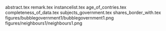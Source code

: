 abstract.tex
remark.tex
instancelist.tex
age_of_contries.tex
completeness_of_data.tex
subjects_government.tex
shares_border_with.tex
figures/bubblegovernment1/bubblegovernment1.png
figures/neighbours1/neighbours1.png